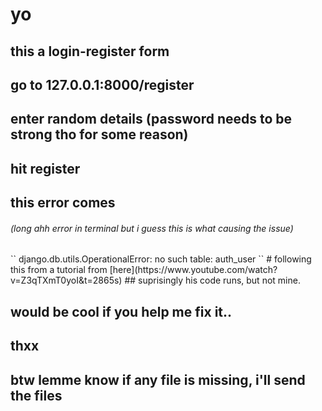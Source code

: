 # yo 
## this a login-register form
## go to 127.0.0.1:8000/register
## enter random details (password needs to be strong tho for some reason)
## hit register
## this error comes 
<h6>(long ahh error in terminal but i guess this is what causing the issue)</h6>
`` django.db.utils.OperationalError: no such table: auth_user
``
# following this from a tutorial from [here](https://www.youtube.com/watch?v=Z3qTXmT0yoI&t=2865s)
## suprisingly his code runs, but not mine.

## would be cool if you help me fix it..
## thxx


## btw lemme know if any file is missing, i'll send the files
